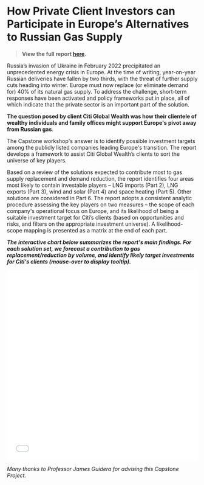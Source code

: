 # How Private Client Investors can Participate in Europe’s Alternatives to Russian Gas Supply

> **View the full report [here](pages-assets/citi/cgw-guidera-22.pdf).**

Russia’s invasion of Ukraine in February 2022 precipitated an unprecedented energy crisis in Europe. At the time of writing, year-on-year Russian deliveries have fallen by two thirds, with the threat of further supply cuts heading into winter. Europe must now replace (or eliminate demand for) 40% of its natural gas supply. To address the challenge, short-term responses have been activated and policy frameworks put in place, all of which indicate that the private sector is an important part of the solution.

**The question posed by client Citi Global Wealth was how their clientele of wealthy individuals and family offices might support Europe's pivot away from Russian gas**. 

The Capstone workshop's answer is to identify possible investment targets among the publicly listed companies leading Europe's transition. The report develops a framework to assist Citi Global Wealth’s clients to sort the universe of key players.

Based on a review of the solutions expected to contribute most to gas supply replacement and demand reduction, the report identifies four areas most likely to contain investable players – LNG imports (Part 2), LNG exports (Part 3), wind and solar (Part 4) and space heating (Part 5). Other solutions are considered in Part 6. The report adopts a consistent analytic procedure assessing the key players on two measures – the scope of each company's operational focus on Europe, and its likelihood of being a suitable investment target for Citi’s clients (based on opportunities and risks, and filters on the appropriate investment universe). A likelihood-scope mapping is presented as a matrix at the end of each part.

***The interactive chart below summarizes the report's main findings. For each solution set, we forecast a contribution to gas replacement/reduction by volume, and identify likely target investments for Citi's clients (mouse-over to display tooltip).***



<iframe src="pages-assets/citi/citi-plot.html" height="500px" width="100%" style="border:none;"></iframe>

*Many thanks to Professor James Guidera for advising this Capstone Project.*
